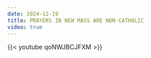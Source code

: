 ```yaml
---
date: 2024-12-19
title: PRAYERS IN NEW MASS ARE NON-CATHOLIC
video: true
---
```



{{< youtube qoNWJBCJFXM >}}
